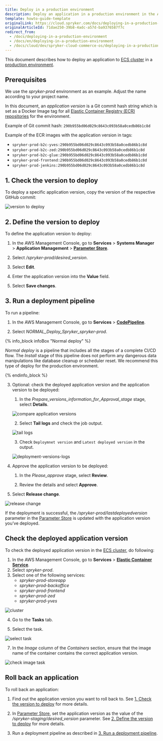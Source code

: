 ```yaml
---
title: Deploy in a production environment
description: Deploy an application in a production environment in the AWS Management Console.
template: howto-guide-template
originalLink: https://cloud.spryker.com/docs/deploying-in-a-production-environment
originalArticleId: 71dae250-39b8-4adc-a57d-ba9376587f7c
redirect_from:
  - /docs/deploying-in-a-production-environment
  - /docs/en/deploying-in-a-production-environment
  - /docs/cloud/dev/spryker-cloud-commerce-os/deploying-in-a-production-environment.html
---
```


This document describes how to deploy an application to [ECS cluster](https://docs.aws.amazon.com/AmazonECS/latest/developerguide/clusters.html) in a [production environment](/docs/cloud/dev/spryker-cloud-commerce-os/environments-overview.html#production-prod).


## Prerequisites
We use the *spryker-prod* environment as an example. Adjust the name according to your project name.

In this document, an *application version* is a Git commit hash string which is set as a Docker Image tag for all [Elastic Container Registry (ECR) repositories](https://docs.aws.amazon.com/AmazonECR/latest/userguide/Repositories.html) for the environment.

Example of Git commit hash: `290b955bd06d029c8643c093b58a0cedb86b1c8d`

Example of the ECR images with the application version in tags:

* `spryker-prod-b2c-yves:290b955bd06d029c8643c093b58a0cedb86b1c8d`
* `spryker-prod-b2c-zed:290b955bd06d029c8643c093b58a0cedb86b1c8d`
* `spryker-prod-b2c-glue:290b955bd06d029c8643c093b58a0cedb86b1c8d`
* `spryker-prod-frontend:290b955bd06d029c8643c093b58a0cedb86b1c8d`
* `spryker-prod-jenkins:290b955bd06d029c8643c093b58a0cedb86b1c8d`




## 1. Check the version to deploy

To deploy a specific application version, copy the version of the respective GitHub commit:


![version to deploy](https://spryker.s3.eu-central-1.amazonaws.com/cloud-docs/Spryker+Cloud/Deploying+in+a+production+environment/version-to-deploy.png)




## 2. Define the version to deploy
To define the application version to deploy:

1. In the AWS Management Console, go to **Services** > **Systems Manager** > **Application Management** > **[Parameter Store](https://eu-central-1.console.aws.amazon.com/systems-manager/parameters/)**.

2. Select */spryker-prod/desired_version*.

3. Select **Edit**.

4. Enter the application version into the **Value** field.

5. Select **Save changes**.


## 3. Run a deployment pipeline
To run a pipeline:

1. In the AWS Management Console, go to **Services** > **[CodePipeline](https://eu-central-1.console.aws.amazon.com/codesuite/codepipeline/pipelines)**.

2. Select *NORMAL_Deploy_Spryker_spryker-prod*.


{% info_block infoBox "Normal deploy" %}

*Normal deploy* is a pipeline that includes all the stages of a complete CI/CD flow. The *Install* stage of this pipeline does not perform any dangerous data manipulations like database cleanup or scheduler reset. We recommend this type of deploy for the production environment.

{% endinfo_block %}

3. Optional: check the deployed application version and the application version to be deployed:

    1. In the *Prepare_versions_information_for_Approval_stage* stage, select **Details**.



    ![compare application versions](https://spryker.s3.eu-central-1.amazonaws.com/cloud-docs/Spryker+Cloud/Deploying+in+a+production+environment/compare-application-versions.png)

    2. Select **Tail logs** and check the job output.

    ![tail logs](https://spryker.s3.eu-central-1.amazonaws.com/cloud-docs/Spryker+Cloud/Deploying+in+a+production+environment/tail-logs.png)

    3. Check `Deploymnet version` and `Latest deployed version` in the output.



    ![deployment-versions-logs](https://spryker.s3.eu-central-1.amazonaws.com/cloud-docs/Spryker+Cloud/Deploying+in+a+production+environment/deployment-versions-logs-prod.png)

4. Approve the application version to be deployed:

    1. In the *Please_approve* stage, select **Review**.

    2. Review the details and select **Approve**.

5. Select **Release change**.

![release change](https://spryker.s3.eu-central-1.amazonaws.com/cloud-docs/Spryker+Cloud/Deploying+in+a+production+environment/release-change.png)

If the deployment is successful, the */spryker-prod/lastdeployedversion* parameter in the [Parameter Store](https://eu-central-1.console.aws.amazon.com/systems-manager/parameters) is updated with the application version you’ve deployed.


## Check the deployed application version
To check the deployed application version in the [ECS cluster](https://docs.aws.amazon.com/AmazonECS/latest/developerguide/clusters.html), do following:

1. In the AWS Management Console, go to **Services** > **[Elastic Container Service](https://eu-central-1.console.aws.amazon.com/ecs/home?region=eu-central-1)**.
2. Select *spryker-prod*.
3. Select one of the following services:
    * *spryker-prod-storeapp*
    * *spryker-prod-backoffice*
    * *spryker-prod-frontend*
    * *spryker-prod-zed*
    * *spryker-prod-yves*

![cluster](https://spryker.s3.eu-central-1.amazonaws.com/cloud-docs/Spryker+Cloud/Deploying+in+a+production+environment/cluster-spryker-prod.png)

4. Go to the **Tasks** tab.

5. Select the task.

![select task](https://spryker.s3.eu-central-1.amazonaws.com/cloud-docs/Spryker+Cloud/Deploying+in+a+production+environment/select-task-prod.png)

7. In the *Image* column of the *Containers* section, ensure that the image name of the container contains the correct application version.

![check image task](https://spryker.s3.eu-central-1.amazonaws.com/cloud-docs/Spryker+Cloud/Deploying+in+a+production+environment/check-image-task-prod.png)

## Roll back an application
To roll back an application:

1. Find out the application version you want to roll back to. See [1. Check the version to deploy](#check-the-version-to-deploy) for more details.

2. In [Parameter Store](https://eu-central-1.console.aws.amazon.com/systems-manager/parameters/), set the application version as the value of the */spryker-staging/desired_version* parameter. See [2. Define the version to deploy](#define-the-version-to-deploy) for more details.


3. Run a deployment pipeline as described in [3. Run a deployment pipeline](#run-a-deployment-pipeline).
